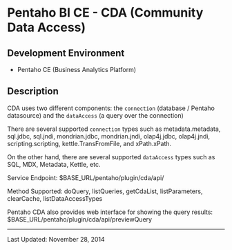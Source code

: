 # Pentaho BI CE - CDA (Community Data Access)


## Development Environment

- Pentaho CE (Business Analytics Platform)


## Description

CDA uses two different components: the ```connection``` (database / Pentaho datasource) and the ```dataAccess``` (a query over the connection)

There are several supported ```connection``` types such as metadata.metadata, sql.jdbc, sql.jndi, mondrian.jdbc, mondrian.jndi, olap4j.jdbc, olap4j.jndi, scripting.scripting, kettle.TransFromFile, and xPath.xPath.

On the other hand, there are several supported ```dataAccess``` types such as SQL, MDX, Metadata, Kettle, etc.

Service Endpoint: $BASE_URL/pentaho/plugin/cda/api/

Method Supported: doQuery, listQueries, getCdaList, listParameters, clearCache, listDataAccessTypes

Pentaho CDA also provides web interface for showing the query results: $BASE_URL/pentaho/plugin/cda/api/previewQuery


---

Last Updated: November 28, 2014